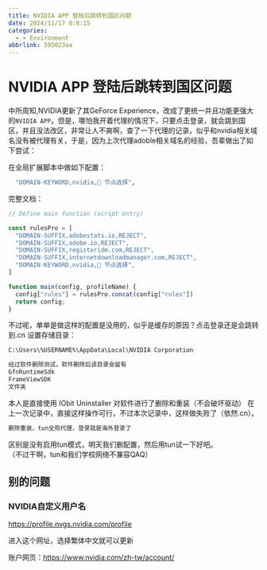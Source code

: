 ```yaml
---
title: NVIDIA APP 登陆后跳转到国区问题
date: 2024/11/17 0:8:15
categories:
  - - Environment
abbrlink: 595023aa
---
```

# NVIDIA APP 登陆后跳转到国区问题

中所周知,NVIDIA更新了其GeForce Experience，改成了更统一并且功能更强大的`NVIDIA APP`，但是，哪怕我开着代理的情况下，只要点击登录，就会跳到国区，并且没法改区，非常让人不爽啊，查了一下代理的记录，似乎和nvidia相关域名没有被代理有关，于是，因为上次代理adoble相关域名的经验，吾辈做出了如下尝试：

在全局扩展脚本中做如下配置：
```bash
  "DOMAIN-KEYWORD,nvidia,🚀 节点选择",
```
完整文档：
```js
// Define main function (script entry)

const rulesPro = [
  "DOMAIN-SUFFIX,adobestats.io,REJECT",
  "DOMAIN-SUFFIX,adobe.io,REJECT",
  "DOMAIN-SUFFIX,registeridm.com,REJECT",
  "DOMAIN-SUFFIX,internetdownloadmanager.com,REJECT",
  "DOMAIN-KEYWORD,nvidia,🚀 节点选择",
]

function main(config, profileName) {
  config["rules"] = rulesPro.concat(config["rules"])
  return config;
}

```

不过呢，单单是做这样的配置是没用的，似乎是缓存的原因？点击登录还是会跳转到.cn 
设置存储目录：
```bash
C:\Users\%USERNAME%\AppData\Local\NVIDIA Corporation

经过软件删除测试，软件删除后该目录会留有
GfnRuntimeSdk
FrameViewSDK
文件夹
```
本人是直接使用 IObit Uninstaller 对软件进行了删除和重装（不会破坏驱动）
在上一次记录中，直接这样操作可行，不过本次记录中，这样做失败了（依然.cn）。
```bash
删除重装，tun全局代理，登录就是海外登录了
```

区别是没有启用tun模式，明天我们删配置，然后用tun试一下好吧。  
（不过干啊，tun和我们学校网络不兼容QAQ）

## 别的问题
### NVIDIA自定义用户名

https://profile.nvgs.nvidia.com/profile  

进入这个网址，选择繁体中文就可以更新

账户网页：https://www.nvidia.com/zh-tw/account/